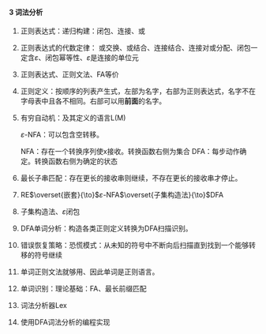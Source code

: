 #### 3 词法分析

1. 正则表达式：递归构建：闭包、连接、或

2. 正则表达式的代数定律：
   或交换、或结合、连接结合、连接对或分配、闭包一定含$\varepsilon$、闭包幂等性、$\varepsilon$是连接的单位元

3. 正则表达式、正则文法、FA等价

4. 正则定义：按顺序的列表产生式，左部为名字，右部为正则表达式，名字不在字母表中且各不相同。右部可以用**前面**的名字。

5. 有穷自动机：及其定义的语言L(M)

   $\varepsilon$-NFA：可以包含空转移。

   NFA：存在一个转换序列使x接收。转换函数右侧为集合
   DFA：每步动作确定。转换函数右侧为确定的状态

6. 最长子串匹配：存在更长的接收串则继续，不存在更长的接收串才停止。

7. RE$\overset{嵌套}{\to}$$\varepsilon$-NFA$\overset{子集构造法}{\to}$DFA

8. 子集构造法、$\varepsilon$闭包

9. DFA单词分析：构造各类正则定义转换为DFA扫描识别。

10. 错误恢复策略：恐慌模式：从未知的符号中不断向后扫描直到找到一个能够转移的符号继续

11. 单词正则文法就够用、因此单词是正则语言。

12. 单词识别：理论基础：FA、最长前缀匹配

13. 词法分析器Lex

14. 使用DFA词法分析的编程实现


